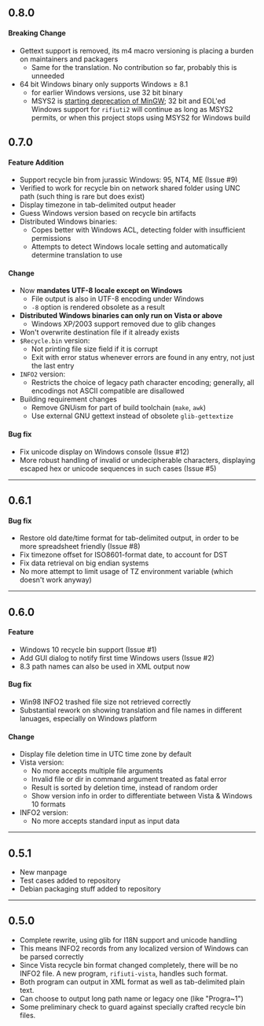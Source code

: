 ## 0.8.0
#### Breaking Change
- Gettext support is removed, its m4 macro versioning is placing a burden on maintainers and packagers
  - Same for the translation. No contribution so far, probably this is unneeded
- 64 bit Windows binary only supports Windows ≥ 8.1
  - for earlier Windows versions, use 32 bit binary
  - MSYS2 is [starting deprecation of MinGW](https://www.msys2.org/news/#2022-10-29-changing-the-default-environment-from-mingw64-to-ucrt64); 32 bit and EOL'ed Windows support for `rifiuti2` will continue as long as MSYS2 permits, or when this project stops using MSYS2 for Windows build

## 0.7.0
#### Feature Addition
* Support recycle bin from jurassic Windows: 95, NT4, ME (Issue #9)
* Verified to work for recycle bin on network shared folder using
  UNC path (such thing is rare but does exist)
* Display timezone in tab-delimited output header
* Guess Windows version based on recycle bin artifacts
* Distributed Windows binaries:
  * Copes better with Windows ACL, detecting folder with
    insufficient permissions
  * Attempts to detect Windows locale setting and automatically determine
    translation to use

#### Change
* Now **mandates UTF-8 locale except on Windows**
  * File output is also in UTF-8 encoding under Windows
  * `-8` option is rendered obsolete as a result
* **Distributed Windows binaries can only run on Vista or above**
  * Windows XP/2003 support removed due to glib changes
* Won&apos;t overwrite destination file if it already exists
* `$Recycle.bin` version:
  * Not printing file size field if it is corrupt
  * Exit with error status whenever errors are found in any entry,
    not just the last entry
* `INFO2` version:
  * Restricts the choice of legacy path character encoding; generally,
    all encodings not ASCII compatible are disallowed
* Building requirement changes
  * Remove GNUism for part of build toolchain (`make`, `awk`)
  * Use external GNU gettext instead of obsolete `glib-gettextize`

#### Bug fix
* Fix unicode display on Windows console (Issue #12)
* More robust handling of invalid or undecipherable characters,
  displaying escaped hex or unicode sequences in such cases (Issue #5)

----

## 0.6.1
#### Bug fix
* Restore old date/time format for tab-delimited output, in order to be
  more spreadsheet friendly (Issue #8)
* Fix timezone offset for ISO8601-format date, to account for DST
* Fix data retrieval on big endian systems
* No more attempt to limit usage of TZ environment variable (which
  doesn&apos;t work anyway)

----

## 0.6.0
#### Feature
* Windows 10 recycle bin support (Issue #1)
* Add GUI dialog to notify first time Windows users (Issue #2)
* 8.3 path names can also be used in XML output now

#### Bug fix
* Win98 INFO2 trashed file size not retrieved correctly
* Substantial rework on showing translation and file names in different
  lanuages, especially on Windows platform

#### Change
* Display file deletion time in UTC time zone by default
* Vista version:
  * No more accepts multiple file arguments
  * Invalid file or dir in command argument treated as fatal error
  * Result is sorted by deletion time, instead of random order
  * Show version info in order to differentiate between Vista & Windows 10 formats
* INFO2 version:
  * No more accepts standard input as input data

----

## 0.5.1
* New manpage
* Test cases added to repository
* Debian packaging stuff added to repository

----

## 0.5.0
* Complete rewrite, using glib for I18N support and unicode handling
* This means INFO2 records from any localized version of Windows can
  be parsed correctly
* Since Vista recycle bin format changed completely, there will be no
  INFO2 file. A new program, `rifiuti-vista`, handles such format.
* Both program can output in XML format as well as tab-delimited
  plain text.
* Can choose to output long path name or legacy one (like "Progra~1")
* Some preliminary check to guard against specially crafted recycle
  bin files.
